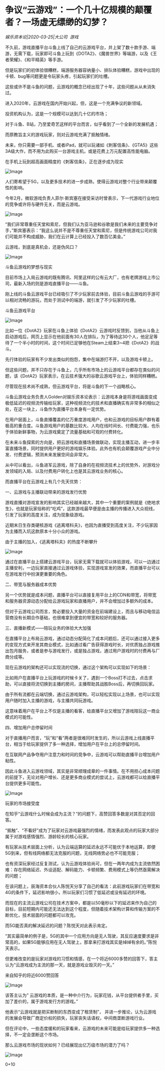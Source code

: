 # 争议“云游戏”：一个几十亿规模的颠覆者？一场虚无缥缈的幻梦？

*娱乐资本论|2020-03-25|大公司 
                                                游戏*

不久前，游戏直播平台斗鱼上线了自己的云游戏平台，并上架了数十款手游、端游，无需下载，玩家即可斗鱼上玩到《DOTA2》、《魔兽世界》等端游，以及《王者荣耀》、《和平精英》等手游。

但是玩家们的初体验很糟糕，端游服务器容纳量小、排队体验糟糕，游戏中出现的卡顿、bug等问题更是令玩家头疼，引起玩家们的吐槽。

这些或许不是斗鱼的问题，云游戏的概念已经出现了十年，这些问题从从未消失过。

进入2020年，云游戏在国内开始兴起，但，这是一个充满争议的新领域。

投资机构认为，这是一个规模可以达到几十亿的市场；

对于斗鱼、B站，乃至爱奇艺这样的平台而言，似乎看到了一个全新的发展机遇；

而原教旨主义的游戏玩家，则对云游戏充满了抵触情绪。

未来，你只需要一部手机、或者iPad，就可以玩诸如《刺客信条》、《GTA5》这些3A级大作，而不用为此购买一台游戏主机，或是花费上万元配置高性能电脑。

在手机上玩到超高画面精度的《刺客信条》，正在逐步成为现实

![Image](https://mmbiz.qpic.cn/mmbiz_jpg/jNZszpkibXx993QibSX1cI2efOAuNZyIhWIyvJbpnY54NzvgYYJSbU5AAK8ZSFsEicszia4zrhsSyavkZZniaYbQb6w/?wx_fmt=jpeg)

人们寄希望于5G，以及更多技术的进一步成熟，使得云游戏对整个行业带来颠覆性的影响。

今年2月，微软游戏负责人菲尔·斯宾塞在接受采访时曾表示，下一代游戏行业地位的竞争或许将与硬件无关，而是云游戏。

![Image](https://mmbiz.qpic.cn/mmbiz_jpg/jNZszpkibXx993QibSX1cI2efOAuNZyIhWKT2KOletpria0GguG6SOQddP4w8V1WYKkK6SrKJdKAuV6IyUIYWXSfQ/?wx_fmt=jpeg)

“我们非常尊重任天堂和索尼，但我们认为亚马逊和谷歌是我们未来的主要竞争对手，”斯宾塞表示：“我这么说并不是不尊重任天堂和索尼，但是传统游戏公司对我们可能并不构成威胁，我们在云计算上已经投入了数百亿美金。”

云游戏，到底是真机会，还是伪风口？

![Image](https://mmbiz.qpic.cn/mmbiz_png/goS7HL0rlQFJic4MQ5RDJA4oianA3tHMSibUkichO966dJ5pwIymKVDFjbP7zFKQGumT3hNcaVGjuPjCCAvAxK8whQ/?wx_fmt=png)

斗鱼云游戏的梦想与现实

目前市场上入局云游戏的既有腾讯、阿里这样的公有云大厂，也有老牌游戏上市公司，最新入场的则是游戏直播平台——斗鱼。

刚上线的斗鱼云游戏平台已经吸引了不少玩家前去体验，目前斗鱼云游戏的手游可以相对流畅的游玩，而处于测试中的端游，就引发了不少玩家的吐槽。

斗鱼云游戏平台

![Image](https://mmbiz.qpic.cn/mmbiz_png/jNZszpkibXx993QibSX1cI2efOAuNZyIhWrWhjMmibzx2FDPDUUz9MicLXQzqciawDApLuFMCfT0Skq2d1DicJSicGMfg/?wx_fmt=png)

比如一位《DotA2》玩家在斗鱼上体验《DotA2》云游戏时反馈到，当他从斗鱼上启动游戏后，网页上显示在他前面有30人在排队，为了等待这30个人，他足足等待了一个半小时的时间，这个时间已足够他在Steam上结束3~4把《DotA2》的战斗。

先行体验的玩家有不少发出类似的抱怨，集中在端游打不开，以及游戏卡顿上。

但这些问题，并不只存在于斗鱼上，几乎所有市场上的云游戏平台都存在类似的问题，该《DotA2》玩家表示，在云技术强大的谷歌云游戏平台上，体验同样糟糕。

尽管现在技术尚不成熟，但云游戏平台，将是斗鱼的下一个战略核心。

斗鱼云游戏业务负责人Golden对娱乐资本论表示：云游戏本身是将游戏画面变成极低延迟的视频流传输给玩家，这种视频流化的技术和直播确实有非常多的相似之处，在这一块上，斗鱼作为直播平台本身有一定优势。

在用户层面上，斗鱼直播覆盖的亿万重度游戏用户，也和云游戏的目标用户群有着极高的重合度。斗鱼游戏用户的基数比较大、人均在线时间长、付费能力强，也乐于体验新鲜事物，为云游戏奠定了流量基础和可观的付费转化。

在未来斗鱼探索的方向是，把云游戏和直播场景做联动，实现主播互动，进一步丰富直播场景，同时提供用户更好的游戏娱乐体验。此外也有机会颠覆游戏产业中分发、付费逻辑，预测未来发展空间会非常大。

从中可以看出，斗鱼进军云游戏，除了自身的在视频流技术上的优势外，对游戏分发领域的入局、以及付费用户转化上也是其云游戏业务的核心。

而直播平台在云游戏上有几个先天优势：

一、云游戏与主播联动带来的游戏发行优势

游戏直播对游戏宣发的影响其实已经越来越大，其中一个重要的案例就是《绝地求生》，也就是玩家俗称的“吃鸡”，这款游戏最早便是由主播的传播进入大众视线，引发了玩家的高度关注，成为现象级游戏。

近期末日生存类硬核游戏《逃离塔科夫》，也因为直播受到高度关注，不少玩家因为主播而入坑这款原本十分小众的游戏。

由于主播的加入，《逃离塔科夫》的热度不断攀升

![Image](https://mmbiz.qpic.cn/mmbiz_png/jNZszpkibXx993QibSX1cI2efOAuNZyIhWzRK0YticNU6HCPR0KeiaXCVozic7KPQDJHT8HFwQRevsI3x01jW6ktydQ/?wx_fmt=png)

通过在直播平台上搭建云游戏平台，玩家无需下载就可以体验游戏，可以一边通过主播安利，一边玩家直接通过云游戏体验，实现游戏宣发的效果，而直播平台可以在游戏发行中扮演更重要的角色。

二、带宽与服务器成本优势

另一个优势就是成本问题，直播平台可以直接复用平台上的CDN和带宽，将带宽和服务器资源动态分配给云游戏玩家和直播用户，并不会增加过多额外的成本。

但对于云游戏公司而言，势必要投入大量的资金在前端建设上，而且与移动电信运营商没有长期合作基础，也很难拿到便宜的带宽和较好的服务器。

三、直播新模式——陪玩业务的体验大大加强

在直播平台上布局云游戏，通过动态分配简化了成本问题后，还可以通过接入更多的变现方式来开发其商业模式，比如通过看广告获得游戏时长，对优质独占游戏推出包月服务，或者是参与游戏发行，或是独占游戏，通过用户游戏时的付费再与厂商分成等。

现在云游戏的架构还可以实现流的切换，通过这个架构可以实现如下的场景：

比如用户在直播平台上玩游戏的时候卡关了，遇到一个Boss打不过去，点击求助，可以直接将流切换到主播的房间，主播帮助其战胜Boss后，再切换回玩家。

由于所有流都在云端切换，通过云游戏架构，可以轻松实现以上场景，也可以实现用户随时加入主播的游戏，与主播共同玩游戏。

这意味着用户在平台上不仅是主播的看客，给直播平台又增加了游戏陪玩这一商业模式的可能性。

四、增加用户总停留时间

对于直播用户而言，“玩”和“看”两者是很难同时发生的，所以云游戏上线直播平台，相当于给玩家提供了多一种选择，增加用户在平台上的总停留时间。

在互联网产品争夺用户注意力和时间的竞争中，云游戏可以帮助直播平台增加用户粘性。

因此斗鱼进入云游戏领域，其实是非常顺理成章的一件事情。在不用担心成本问题的前提下，无论对用户增长、还是更多商业模式的尝试上，云游戏都可以给直播平台提供更多可能性。

![Image](https://mmbiz.qpic.cn/mmbiz_png/goS7HL0rlQFJic4MQ5RDJA4oianA3tHMSibUkichO966dJ5pwIymKVDFjbP7zFKQGumT3hNcaVGjuPjCCAvAxK8whQ/?wx_fmt=png)

玩家的市场接受度

在知乎“云游戏什么时候会成为主流？”的问题下，高赞回答多数是对其否定的回答。

“抵触”、“不看好”成为了玩家对云游戏最强烈的情绪，而发表此观点的玩家大部分属于对游戏感情强烈、游龄较长的核心玩家。

有玩家从技术层面上分析，认为云端运算的延迟永远不可能优于本地运算，即便5G到来，但有线网络都无法克服的问题，无线网络势必也不可能克服；

也有资深玩家经过反复测试，认为云游戏体验尚可，但在一两年内成为主流依然困难：存在网络延迟、外设适配、解码能力、卡顿频繁、费用模式上等仍然亟需解决的问题；

在该问题上，辰海资本合伙人陈悦天分享了自己的看法：此前游戏玩家们在带宽和4G的条件下，延迟影响很小，所以玩家们习惯了低延迟或没有延迟的环境。

而现在的主流云游戏公司在技术方案中，都是以50毫秒以下的延迟来作为自己的目标，目前短期内可能还无法达到这个程度，但随着技术架构计算和传输方案的不断优化，技术层面的问题都可以攻克。

而5G能否真的解决延迟的问题？陈悦天对此表示肯定。

“其实最简单的例子是，5G的其中一个应用方向是无人驾驶，其反应速度要求是非常高的，如果5G能够应用在无人驾驶上，那拿来打游戏其实是绰绰有余的。”陈悦天表示。

但更难改变的是玩家对游戏的习惯和情感，在一个将近6000多赞的回答下，答主认为“云游戏成为主流的那一天，就是游戏业毁灭的一天。”

来自知乎的将近6000赞回答

![Image](https://mmbiz.qpic.cn/mmbiz_png/jNZszpkibXx993QibSX1cI2efOAuNZyIhWttxkZ3Huhen44YLkJlchzFpzMut3tuafSfkw9wDzt8DwHJ6Cc2by5A/?wx_fmt=png)

该答主认为” 云游戏的本质，是一种中介行为，玩家花钱，从平台提供者手里，买加了差价的，属于游戏发行方的游戏。”

他表示“云游戏就是把买断制的东西变成了租赁制”， 并进一步推论，认为云游戏的发展会导致厂商定价权的损失，玩家丧失话语权，中间商垄断游戏行业。

但在评论中，一些态度缓和的玩家看来，云游戏的未来可能是给玩家提供多一种选择，不一定会垄断这个市场。

那么云游戏市场的现状如何？已经展现出亿万级市场的潜力了吗？

![Image](https://mmbiz.qpic.cn/mmbiz_png/goS7HL0rlQFJic4MQ5RDJA4oianA3tHMSibUkichO966dJ5pwIymKVDFjbP7zFKQGumT3hNcaVGjuPjCCAvAxK8whQ/?wx_fmt=png)

0+10

